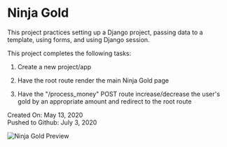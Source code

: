 # Ninja Gold

This project practices setting up a Django project, passing data to a template, using forms, and using Django session.

This project completes the following tasks:

1. Create a new project/app

2. Have the root route render the main Ninja Gold page

3. Have the "/process_money" POST route increase/decrease the user's gold by an appropriate amount and redirect to the root route

Created On: May 13, 2020\
Pushed to Github: July 3, 2020

![Ninja Gold Preview](https://user-images.githubusercontent.com/62450912/86509484-e9ef7e00-bdad-11ea-927a-3bd22d5f30eb.png)
